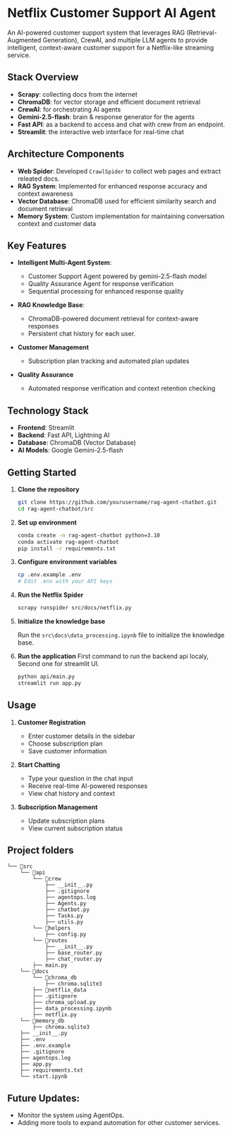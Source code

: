 # Netflix Customer Support AI Agent

An AI-powered customer support system that leverages RAG (Retrieval-Augmented Generation), CrewAI, and multiple LLM agents to provide intelligent, context-aware customer support for a Netflix-like streaming service.


## Stack Overview

- **Scrapy**: collecting docs from the internet
- **ChromaDB**: for vector storage and efficient document retrieval
- **CrewAI**: for orchestrating AI agents
- **Gemini-2.5-flash**: brain & response generator for the agents
- **Fast API**: as a backend to access and chat with crew from an endpoint.
- **Streamlit**: the interactive web interface for real-time chat

## Architecture Components
- **Web Spider**: Developed `CrawlSpider` to collect web pages and extract releated docs. 
- **RAG System**: Implemented for enhanced response accuracy and context awareness
- **Vector Database**: ChromaDB used for efficient similarity search and document retrieval
- **Memory System**: Custom implementation for maintaining conversation context and customer data

## Key Features

- **Intelligent Multi-Agent System**:
  - Customer Support Agent powered by gemini-2.5-flash model
  - Quality Assurance Agent for response verification
  - Sequential processing for enhanced response quality

- **RAG Knowledge Base**:
  - ChromaDB-powered document retrieval for context-aware responses
  - Persistent chat history for each user.

- **Customer Management**
  - Subscription plan tracking and automated plan updates

- **Quality Assurance**
  - Automated response verification and context retention checking

## Technology Stack
- **Frontend**: Streamlit
- **Backend**: Fast API, Lightning AI
- **Database**: ChromaDB (Vector Database)
- **AI Models**: Google Gemini-2.5-flash

## Getting Started

1. **Clone the repository**
   ```bash
   git clone https://github.com/yourusername/rag-agent-chatbot.git
   cd rag-agent-chatbot/src
   ```

2. **Set up environment**
   ```bash
   conda create -n rag-agent-chatbot python=3.10
   conda activate rag-agent-chatbot
   pip install -r requirements.txt
   ```

3. **Configure environment variables**
   ```bash
   cp .env.example .env
   # Edit .env with your API keys
   ```

4. **Run the Netflix Spider**
    ```bash
    scrapy runspider src/docs/netflix.py
    ```

5. **Initialize the knowledge base**

    Run the `src\docs\data_processing.ipynb` file to initialize the knowledge base.

6. **Run the application**
   First command to run the backend api localy, Second one for streamlit UI.
   ```bash
   python api/main.py
   streamlit run app.py
   ```

## Usage

1. **Customer Registration**
   - Enter customer details in the sidebar
   - Choose subscription plan
   - Save customer information

2. **Start Chatting**
   - Type your question in the chat input
   - Receive real-time AI-powered responses
   - View chat history and context

3. **Subscription Management**
   - Update subscription plans
   - View current subscription status

## Project folders

```
└── 📁src
    └── 📁api
        └── 📁crew
            ├── __init__.py
            ├── .gitignore
            ├── agentops.log
            ├── Agents.py
            ├── chatbot.py
            ├── Tasks.py
            ├── utils.py
        └── 📁helpers
            ├── config.py
        └── 📁routes
            ├── __init__.py
            ├── base_router.py
            ├── chat_router.py
        ├── main.py
    └── 📁docs
        └── 📁chroma_db
            ├── chroma.sqlite3
        ├── 📁netflix_data
        ├── .gitignore
        ├── chroma_upload.py
        ├── data_processing.ipynb
        ├── netflix.py
    └── 📁memory_db
        ├── chroma.sqlite3
    ├── __init__.py
    ├── .env
    ├── .env.example
    ├── .gitignore
    ├── agentops.log
    ├── app.py
    ├── requirements.txt
    └── start.ipynb
```

## Future Updates:
- Monitor the system using AgentOps.
- Adding more tools to expand automation for other customer services.

